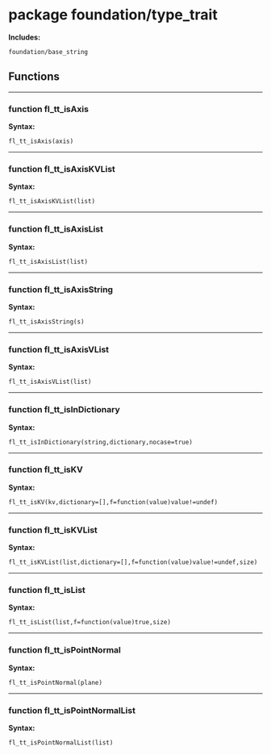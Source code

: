 # package foundation/type_trait


__Includes:__

    foundation/base_string

## Functions


---

### function fl_tt_isAxis

__Syntax:__

    fl_tt_isAxis(axis)

---

### function fl_tt_isAxisKVList

__Syntax:__

    fl_tt_isAxisKVList(list)

---

### function fl_tt_isAxisList

__Syntax:__

    fl_tt_isAxisList(list)

---

### function fl_tt_isAxisString

__Syntax:__

    fl_tt_isAxisString(s)

---

### function fl_tt_isAxisVList

__Syntax:__

    fl_tt_isAxisVList(list)

---

### function fl_tt_isInDictionary

__Syntax:__

    fl_tt_isInDictionary(string,dictionary,nocase=true)

---

### function fl_tt_isKV

__Syntax:__

    fl_tt_isKV(kv,dictionary=[],f=function(value)value!=undef)

---

### function fl_tt_isKVList

__Syntax:__

    fl_tt_isKVList(list,dictionary=[],f=function(value)value!=undef,size)

---

### function fl_tt_isList

__Syntax:__

    fl_tt_isList(list,f=function(value)true,size)

---

### function fl_tt_isPointNormal

__Syntax:__

    fl_tt_isPointNormal(plane)

---

### function fl_tt_isPointNormalList

__Syntax:__

    fl_tt_isPointNormalList(list)

